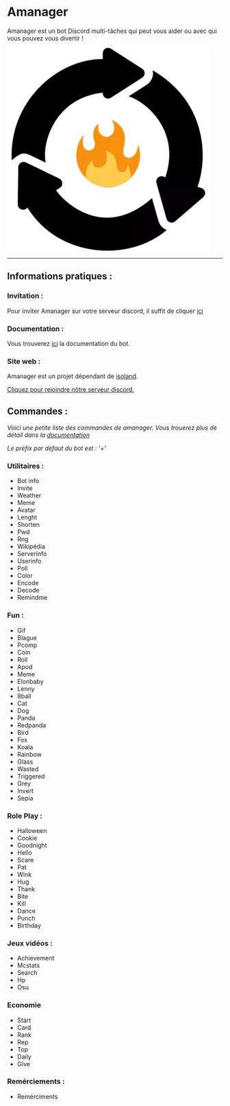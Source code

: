 # Amanager

Amanager est un bot Discord multi-tâches qui peut vous aider ou avec qui vous pouvez vous divertir !

<img src="logo.webp"/>

___

## Informations pratiques :

### Invitation :

Pour inviter Amanager sur votre serveur discord, il suffit de cliquer [ici](https://iso-land.org/amanager)

### Documentation :

Vous trouverez [ici](https://amanagerx.iso-land.org/) la documentation du bot.

### Site web :

Amanager est un projet dépendant de [isoland](https://iso-land.org). 

[Cliquez pour rejoindre nôtre serveur discord.](https://iso-land.org/discord)

## Commandes : 

*Voici une petite liste des commandes de amanager. Vous trouerez plus de détail dans la [documentation](https://amanagerx.iso-land.org)*

*Le préfix par défaut du bot est : '+'*

### Utilitaires :

* Bot info
* Invite
* Weather
* Meme
* Avatar
* Lenght
* Shorten
* Pwd
* Rng
* Wikipédia
* Serverinfo
* Userinfo
* Poll
* Color
* Encode
* Decode
* Remindme 

### Fun :

* Gif
* Blague
* Pcomp
* Coin
* Roll
* Apod
* Meme
* Elonbaby
* Lenny
* 8ball
* Cat
* Dog
* Panda
* Redpanda
* Bird
* Fox
* Koala
* Rainbow
* Glass
* Wasted
* Triggered
* Grey
* Invert
* Sepia

### Role Play :

* Halloween
* Cookie
* Goodnight
* Hello
* Scare
* Pat
* Wink
* Hug
* Thank
* Bite
* Kill
* Dance
* Punch
* Birthday

### Jeux vidéos :

* Achievement
* Mcstats
* Search
* Hp
* Osu

### Economie

* Start
* Card
* Rank
* Rep
* Top
* Daily
* Give

### Remérciements :
* Remérciments
